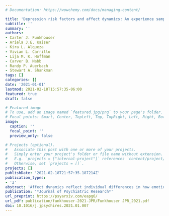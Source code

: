 ```yaml
---
# Documentation: https://wowchemy.com/docs/managing-content/

title: 'Depression risk factors and affect dynamics: An experience sampling study'
subtitle: ''
summary: ''
authors:
- Carter J. Funkhouser
- Ariela J.E. Kaiser
- Kira L. Alqueza
- Vivian L. Carrillo
- Lija M. K. Hoffman
- Carver B. Nabb
- Randy P. Auerbach
- Stewart A. Shankman
tags: []
categories: []
date: '2021-01-01'
lastmod: 2021-02-18T15:57:35-06:00
featured: true
draft: false

# Featured image
# To use, add an image named `featured.jpg/png` to your page's folder.
# Focal points: Smart, Center, TopLeft, Top, TopRight, Left, Right, BottomLeft, Bottom, BottomRight.
image:
  caption: ''
  focal_point: ''
  preview_only: false

# Projects (optional).
#   Associate this post with one or more of your projects.
#   Simply enter your project's folder or file name without extension.
#   E.g. `projects = ["internal-project"]` references `content/project/deep-learning/index.md`.
#   Otherwise, set `projects = []`.
projects: []
publishDate: '2021-02-18T21:57:35.187214Z'
publication_types:
- '2'
abstract: 'Affect dynamics reflect individual differences in how emotional information is processed, and may provide insights into how depressive episodes develop. To extend prior studies that examined affect dynamics in currently depressed individuals, the present study tested in 68 non-depressed young adults whether three well-established risk factors for major depressive disorder (MDD) - (a) past episodes of MDD, (b) family history of MDD, and (c) reduced neurophysiological responses to reward - predicted mean levels, instability, or inertia (i.e., inflexibility) of positive affect (PA) and/or negative affect (NA). Momentary PA and NA were assessed up to 6 times per day for 14 days (mean number of surveys completed = 45.89). MDD history and family history of MDD were assessed via semi-structured interview, and neurophysiological responses to reward were indexed using the Reward Positivity, an event-related potential related to depression. After adjusting for current depressive symptoms, results indicated that (a) past episodes of MDD predicted higher mean levels of NA, (b) family history of MDD predicted greater PA inertia, and (c) blunted reactivity to reward predicted greater NA inertia. Collectively, these results suggest that elevated mean levels of NA and inflexibility of PA and NA may be potential mechanisms that confer risk for depression.'
publication: '*Journal of Psychiatric Research*'
url_preprint: https://psyarxiv.com/eapg6/
url_pdf: publication/funkhouser-2021-JPR/Funkhouser JPR_2021.pdf
doi: 10.1016/j.jpsychires.2021.01.007
---
```

